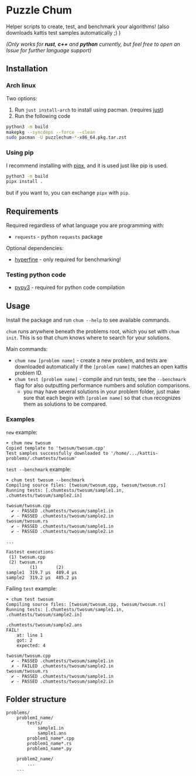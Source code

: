 # Puzzle Chum

Helper scripts to create, test, and benchmark your algorithms! (also downloads kattis test samples automatically ;) )

*(Only works for **rust**, **c++** and **python** currently, but feel free to open an Issue for further language support)*

## Installation

### Arch linux

Two options:
1. Run `just install-arch` to install using pacman. (requires [just](https://github.com/casey/just))
2. Run the following code
```bash
python3 -m build
makepkg --syncdeps --force --clean
sudo pacman -U puzzlechum-*-x86_64.pkg.tar.zst
```

### Using pip

I recommend installing with [pipx](https://github.com/pypa/pipx), and it is used just like pip is used.
```bash
python3 -m build
pipx install .
```

but if you want to, you can exchange `pipx` with `pip`.

## Requirements

Required regardless of what language you are programming with:
- `requests` - python `requests` package

Optional dependencies:
- [hyperfine](https://github.com/sharkdp/hyperfine) - only required for benchmarking!

### Testing python code
- [pypy3](https://www.pypy.org/) - required for python code compilation

## Usage

Install the package and run `chum --help` to see available commands.

`chum` runs anywhere beneath the problems root, which you set with `chum init`. This is so that chum knows where to search for your solutions.

Main commands:
- `chum new [problem name]` - create a new problem, and tests are downloaded automatically if the `[problem name]` matches an open kattis problem ID.
- `chum test [problem name]` - compile and run tests, see the `--benchmark` flag for also outputting performance numbers and solution comparisons.
    - you may have several solutions in your problem folder, just make sure that each begin with `[problem name]` so that `chum` recognizes them as solutions to be compared.


### Examples

`new` example:
```
➤ chum new twosum
Copied template to 'twosum/twosum.cpp'
Test samples successfully downloaded to '/home/.../kattis-problems/.chumtests/twosum'
```

`test --benchmark` example:
```
➤ chum test twosum --benchmark
Compiling source files: [twosum/twosum.cpp, twosum/twosum.rs]
Running tests: [.chumtests/twosum/sample1.in, .chumtests/twosum/sample2.in]

twosum/twosum.cpp
  ✔ - PASSED .chumtests/twosum/sample1.in
  ✔ - PASSED .chumtests/twosum/sample2.in
twosum/twosum.rs
  ✔ - PASSED .chumtests/twosum/sample1.in
  ✔ - PASSED .chumtests/twosum/sample2.in

...

Fastest executions
 (1) twosum.cpp
 (2) twosum.rs
         (1)       (2)
sample1  319.7 µs  489.4 µs
sample2  319.2 µs  485.2 µs
```

Failing `test` example:
```
➤ chum test twosum
Compiling source files: [twosum/twosum.cpp, twosum/twosum.rs]
Running tests: [.chumtests/twosum/sample1.in, .chumtests/twosum/sample2.in]

.chumtests/twosum/sample2.ans
FAIL!
    at: line 1
    got: 2
    expected: 4

twosum/twosum.cpp
  ✔ - PASSED .chumtests/twosum/sample1.in
  ✗ - FAILED .chumtests/twosum/sample2.in
twosum/twosum.rs
  ✔ - PASSED .chumtests/twosum/sample1.in
  ✔ - PASSED .chumtests/twosum/sample2.in
```

## Folder structure

```
problems/
    problem1_name/
        tests/
            sample1.in
            sample1.ans
        problem1_name*.cpp
        problem1_name*.rs
        problem1_name*.py

    problem2_name/
        ...
    ...
```
